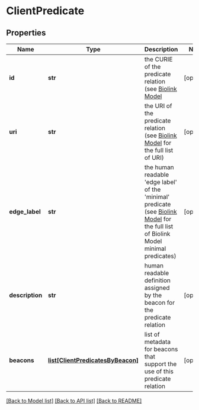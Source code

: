 # ClientPredicate

## Properties
Name | Type | Description | Notes
------------ | ------------- | ------------- | -------------
**id** | **str** | the CURIE of the predicate relation (see [Biolink Model](https://biolink.github.io/biolink-model) | [optional] 
**uri** | **str** | the URI of the predicate relation (see [Biolink Model](https://biolink.github.io/biolink-model) for the full list of URI) | [optional] 
**edge_label** | **str** | the human readable &#39;edge label&#39; of the &#39;minimal&#39; predicate (see [Biolink Model](https://biolink.github.io/biolink-model) for the full list of Biolink Model minimal predicates) | [optional] 
**description** | **str** | human readable definition assigned by the beacon for the predicate relation  | [optional] 
**beacons** | [**list[ClientPredicatesByBeacon]**](ClientPredicatesByBeacon.md) | list of metadata for beacons that support the use of this predicate relation  | [optional] 

[[Back to Model list]](../README.md#documentation-for-models) [[Back to API list]](../README.md#documentation-for-api-endpoints) [[Back to README]](../README.md)


